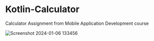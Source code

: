 # Kotlin-Calculator

Calculator Assignment from Mobile Application Development course


![Screenshot 2024-01-06 133456](https://github.com/martinbui-bit/Kotlin-Calculator/assets/58530112/aa44fb92-794f-455a-b790-5cb1bdd67053)
